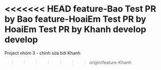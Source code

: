 <<<<<<< HEAD
feature-Bao
Test PR by Bao
feature-HoaiEm
Test PR by HoaiEm
Test PR by Khanh
develop
develop
=======
Project nhóm 3 - chỉnh sửa bởi Khanh

>>>>>>> origin/feature-Khanh
